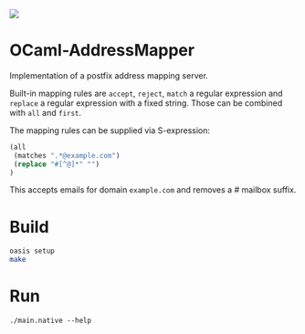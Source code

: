 [![](https://images.microbadger.com/badges/image/burgerdev/ocaml-addressmapper:0.2.svg)](https://microbadger.com/images/burgerdev/ocaml-addressmapper:0.2 "MicroBadger")

# OCaml-AddressMapper

Implementation of a postfix address mapping server.

Built-in mapping rules are `accept`, `reject`, `match` a regular expression
and `replace` a regular expression with a fixed string. Those can be combined
with `all` and `first`.

The mapping rules can be supplied via S-expression:

```lisp
(all
 (matches ".*@example.com")
 (replace "#[^@]*" "")
)
```

This accepts emails for domain `example.com` and removes a # mailbox suffix.

# Build

```bash
oasis setup
make
```

# Run

```
./main.native --help
```
